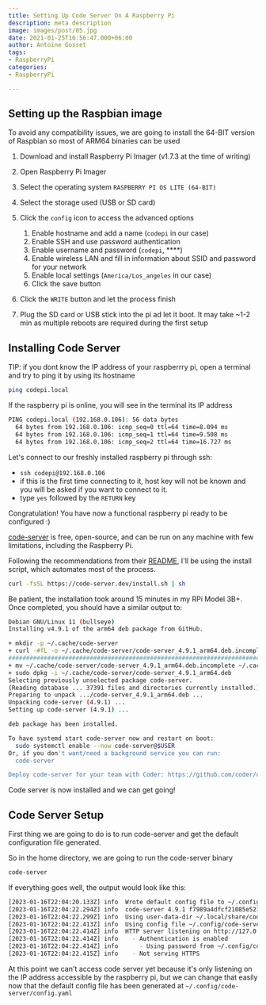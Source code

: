 ```yaml
---
title: Setting Up Code Server On A Raspberry Pi
description: meta description
image: images/post/05.jpg
date: 2021-01-25T16:56:47.000+06:00
author: Antoine Gosset
tags:
- RaspberryPi
categories:
- RaspberryPi

---
```

## Setting up the Raspbian image

To avoid any compatibility issues, we are going to install the 64-BIT version of Raspbian so most of ARM64 binaries can be used

1. Download and install Raspberry Pi Imager (v1.7.3 at the time of writing)

2. Open Raspberry Pi Imager

3. Select the operating system `RASPBERRY PI OS LITE (64-BIT)`

4. Select the storage used (USB or SD card)

5. Click the `config` icon to access the advanced options

   1. Enable hostname and add a name (`codepi` in our case)
   2. Enable SSH and use password authentication
   3. Enable username and password (`codepi`, ****)
   4. Enable wireless LAN and fill in information about SSID and password for your network
   5. Enable local settings (`America/Los_angeles` in our case)
   6. Click the save button

6. Click the `WRITE` button and let the process finish

7. Plug the SD card or USB stick into the pi ad let it boot. It may take \~1-2 min as multiple reboots are required during the first setup

## Installing Code Server

TIP: if you dont know the IP address of your raspberrry pi, open a terminal and try to ping it by using its hostname

```bash
ping codepi.local
```

If the raspberry pi is online, you will see in the terminal its IP address

```bash
PING codepi.local (192.168.0.106): 56 data bytes
  64 bytes from 192.168.0.106: icmp_seq=0 ttl=64 time=8.094 ms
  64 bytes from 192.168.0.106: icmp_seq=1 ttl=64 time=9.508 ms
  64 bytes from 192.168.0.106: icmp_seq=2 ttl=64 time=16.727 ms
```

Let's connect to our freshly installed raspberry pi through ssh:

* `ssh codepi@192.168.0.106`
* if this is the first time connecting to it, host key will not be known and you will be asked if you want to connect to it.
* type `yes` followed by the `RETURN` key

Congratulation! You have now a functional raspberry pi ready to be configured :)

[code-server](https://github.com/cdr/code-server) is free, open-source, and can be run on any machine with few limitations, including the Raspberry Pi.

Following the recommendations from their [README](https://github.com/cdr/code-server#getting-started), I'll be using the install script, which automates most of the process.

```bash
curl -fsSL https://code-server.dev/install.sh | sh
```

Be patient, the installation took around 15 minutes in my RPi Model 3B+. Once completed, you should have a similar output to:

```bash
Debian GNU/Linux 11 (bullseye)
Installing v4.9.1 of the arm64 deb package from GitHub.

+ mkdir -p ~/.cache/code-server
+ curl -#fL -o ~/.cache/code-server/code-server_4.9.1_arm64.deb.incomplete -C - https://github.com/coder/code-server/releases/download/v4.9.1/code-server_4.9.1_arm64.deb
######################################################################## 100.0%
+ mv ~/.cache/code-server/code-server_4.9.1_arm64.deb.incomplete ~/.cache/code-server/code-server_4.9.1_arm64.deb
+ sudo dpkg -i ~/.cache/code-server/code-server_4.9.1_arm64.deb
Selecting previously unselected package code-server.
(Reading database ... 37391 files and directories currently installed.)
Preparing to unpack .../code-server_4.9.1_arm64.deb ...
Unpacking code-server (4.9.1) ...
Setting up code-server (4.9.1) ...

deb package has been installed.

To have systemd start code-server now and restart on boot:
  sudo systemctl enable --now code-server@$USER
Or, if you don't want/need a background service you can run:
  code-server

Deploy code-server for your team with Coder: https://github.com/coder/coder
```

Code server is now installed and we can get going!

## Code Server Setup

First thing we are going to do is to run code-server and get the default configuration file generated.

So in the home directory, we are going to run the code-server binary

```bash
code-server
```

If everything goes well, the output would look like this:

```bash
[2023-01-16T22:04:20.133Z] info  Wrote default config file to ~/.config/code-server/config.yaml
[2023-01-16T22:04:22.294Z] info  code-server 4.9.1 f7989a4dfcf21085e52157a01924d79d708bcc05
[2023-01-16T22:04:22.299Z] info  Using user-data-dir ~/.local/share/code-server
[2023-01-16T22:04:22.413Z] info  Using config file ~/.config/code-server/config.yaml
[2023-01-16T22:04:22.414Z] info  HTTP server listening on http://127.0.0.1:8080/ 
[2023-01-16T22:04:22.414Z] info    - Authentication is enabled
[2023-01-16T22:04:22.414Z] info      - Using password from ~/.config/code-server/config.yaml
[2023-01-16T22:04:22.415Z] info    - Not serving HTTPS
```


At this point we can't access code server yet because it's only listening on the IP address accessible by the raspberry pi, but we can change that easily now that the default config file has been generated at `~/.config/code-server/config.yaml`